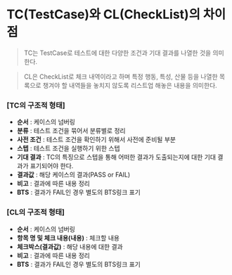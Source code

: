 # TC(TestCase)와 CL(CheckList)의 차이점
> TC는 TestCase로 테스트에 대한 다양한 조건과 기대 결과를 나열한 것을 의미한다.

> CL은 CheckList로 체크 내역이라고 하며 특정 행동, 특성, 산물 등을 나열한 목록으로 챙겨야 할 내역들을 놓치지 않도록 리스트업 해놓은 내용을 의미한다.

### [TC의 구조적 형태]
 - **순서** : 케이스의 넘버링
 - **분류** : 테스트 조건을 묶어서 분류별로 정리
 - **사전 조건** : 테스트 조건을 확인하기 위해서 사전에 준비될 부분
 - **스텝** : 테스트 조건을 실행하기 위한 스텝
 - **기대 결과** : TC의 특징으로 스텝을 통해 어떠한 결과가 도출되는지에 대한 기대 결과가 표기되어야 한다.
 - **결과값** : 해당 케이스의 결과(PASS or FAIL)
 - **비고** : 결과에 따른 내용 정리
 - **BTS** : 결과가 FAIL인 경우 별도의 BTS링크 표기

### [CL의 구조적 형태]
 - **순서** : 케이스의 넘버링
 - **항목 명 및 체크 내용(내용)** : 체크할 내용
 - **체크박스(결과값)** : 해당 내용에 대한 결과
 - **비고** : 결과에 따른 내용 정리
 - **BTS** : 결과가 FAIL인 경우 별도의 BTS링크 표기